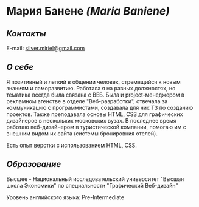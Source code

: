 # Мария Банене *(Maria Baniene)*

## *Контакты*

E-mail: silver.miriel@gmail.com

## *О себе*

Я позитивный и легкий в общении человек, стремящийся к новым знаниям и саморазвитию. Работала я на разных должностях, но тематика всегда была связана с ВЕБ. 
Была и project-менеджером в рекламном агенстве в отделе "Веб-разработки", отвечала за коммуникацию с программистами, создавала для них ТЗ по созданию проектов.
Также преподавала основы HTML, CSS для графических дизайнеров в нескольких московских вузах.
В последнее время работаю веб-дизайнером в туристической компании, помогаю им с внешним видом их сайта (системы бронировния отелей).

Есть опыт верстки с использованием HTML, CSS.

## *Образование*

Высшее - Национальный исследовательский университет "Высшая школа Экономики" по специальности "Графический Веб-дизайн"

Уровень английского языка: Pre-Intermediate
